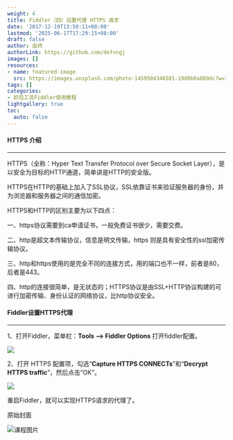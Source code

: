 ```yaml
---
weight: 4
title: Fiddler（四）设置代理 HTTPS 请求
date: '2017-12-19T13:50:11+08:00'
lastmod: '2025-06-17T17:29:15+08:00'
draft: false
author: 虫师
authorLink: https://github.com/defnngj
images: []
resources:
- name: featured-image
  src: https://images.unsplash.com/photo-1459504346581-19d0b0a889dc?w=300
tags: []
categories:
- 抓包工具Fiddler使用教程
lightgallery: true
toc:
  auto: false
---
```





#### HTTPS 介绍
---
HTTPS（全称：Hyper Text Transfer Protocol over Secure Socket Layer），是以安全为目标的HTTP通道，简单讲是HTTP的安全版。

HTTPS在HTTP的基础上加入了SSL协议，SSL依靠证书来验证服务器的身份，并为浏览器和服务器之间的通信加密。

HTTPS和HTTP的区别主要为以下四点：

一、https协议需要到ca申请证书，一般免费证书很少，需要交费。

二、http是超文本传输协议，信息是明文传输，https 则是具有安全性的ssl加密传输协议。

三、http和https使用的是完全不同的连接方式，用的端口也不一样，前者是80，后者是443。

四、http的连接很简单，是无状态的；HTTPS协议是由SSL+HTTP协议构建的可进行加密传输、身份认证的网络协议，比http协议安全。


#### Fiddler设置HTTPS代理
---

1、打开Fiddler，菜单栏：__Tools –> Fiddler Options__ 打开fiddler配置。

![](http://img.testclass.net/fiddler_06_1.png)

2、打开 HTTPS 配置项，勾选“__Capture HTTPS CONNECTs__”和“__Decrypt HTTPS traffic__”，然后点击“OK”。

![](http://img.testclass.net/fiddler_06_2.png)

重启Fiddler，就可以实现HTTPS请求的代理了。




原始封面

![课程图片](https://images.unsplash.com/photo-1459504346581-19d0b0a889dc?w=300)

